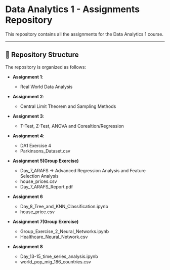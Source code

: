 # Data Analytics 1 - Assignments Repository
 
This repository contains all the assignments for the Data Analytics 1 course.

----------------------------------------

## 📂 Repository Structure

The repository is organized as follows:

- **Assignment 1**:
  - Real World Data Analysis

- **Assignment 2**:
  - Central Limit Theorem and Sampling Methods
  
- **Assignment 3**:
  - T-Test, Z-Test, ANOVA and Corealtion/Regression

- **Assignment 4**:
  - DA1 Exercise 4
  - Parkinsons_Dataset.csv

- **Assignment 5(Group Exercise)**
  - Day_7_ARAFS -> Advanced Regression Analysis and Feature Selection Analysis
  - house_prices.csv
  - Day_7_ARAFS_Report.pdf
     
- **Assignment 6**
  - Day_8_Tree_and_KNN_Classification.ipynb
  - house_price.csv

 - **Assignment 7(Group Exercise)**
   - Group_Exercise_2_Neural_Networks.ipynb
   - Healthcare_Neural_Network.csv

- **Assignment 8**
  - Day_13-15_time_series_analysis.ipynb
  - world_pop_mig_186_countries.csv
